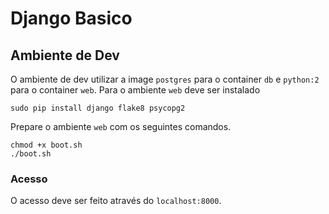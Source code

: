 # Django Basico

## Ambiente de Dev

O ambiente de dev utilizar a image `postgres` para o container `db` e
`python:2` para o container `web`. Para o ambiente `web`
deve ser instalado

```
sudo pip install django flake8 psycopg2
```

Prepare o ambiente `web` com os seguintes
comandos.

```
chmod +x boot.sh
./boot.sh
```

### Acesso

O acesso deve ser feito através do `localhost:8000`.
